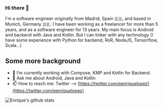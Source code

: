 ### Hi there 👋

I'm a software engineer originally from Madrid, Spain 🇪🇸, and based in Munich, Germany 🇩🇪. I have been working as a freelancer for more than 5 years, and as a software engineer for 13 years. My main focus is Android and backend with Java and Kotlin. But I can tinker with any technology (I have some experience with Python for backend, RoR, NodeJS, Tensorflow, Scala...)

## Some more background

- 🔭 I’m currently working with Compose, KMP and Kotlin for Backend.
- 💬 Ask me about Android, Java and Kotlin
- 📫 How to reach me: Twitter --> [https://twitter.com/eenriquelopez](https://twitter.com/eenriquelopez)

![Enrique's github stats](https://github-readme-stats.vercel.app/api?username=kikoso&theme=dracula&show_icons=true&count_private=true)
